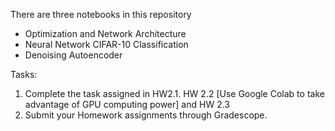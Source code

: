 
There are three notebooks in this repository

-  Optimization and Network Architecture
-  Neural Network CIFAR-10 Classification
-  Denoising Autoencoder

Tasks:

1. Complete the task assigned in HW2.1. HW 2.2 [Use Google Colab to take advantage of GPU computing power] and HW 2.3
2. Submit your Homework assignments through Gradescope.

